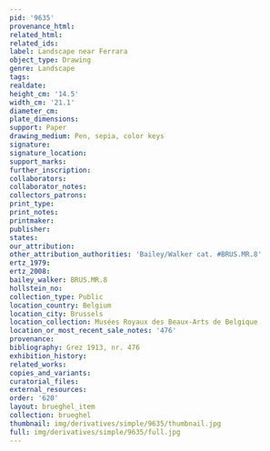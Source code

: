 ```yaml
---
pid: '9635'
provenance_html: 
related_html: 
related_ids: 
label: Landscape near Ferrara
object_type: Drawing
genre: Landscape
tags: 
realdate: 
height_cm: '14.5'
width_cm: '21.1'
diameter_cm: 
plate_dimensions: 
support: Paper
drawing_medium: Pen, sepia, color keys
signature: 
signature_location: 
support_marks: 
further_inscription: 
collaborators: 
collaborator_notes: 
collectors_patrons: 
print_type: 
print_notes: 
printmaker: 
publisher: 
states: 
our_attribution: 
other_attribution_authorities: 'Bailey/Walker cat. #BRUS.MR.8'
ertz_1979: 
ertz_2008: 
bailey_walker: BRUS.MR.8
hollstein_no: 
collection_type: Public
location_country: Belgium
location_city: Brussels
location_collection: Musées Royaux des Beaux-Arts de Belgique
location_or_most_recent_sale_notes: '476'
provenance: 
bibliography: Grez 1913, nr. 476
exhibition_history: 
related_works: 
copies_and_variants: 
curatorial_files: 
external_resources: 
order: '620'
layout: brueghel_item
collection: brueghel
thumbnail: img/derivatives/simple/9635/thumbnail.jpg
full: img/derivatives/simple/9635/full.jpg
---
```

